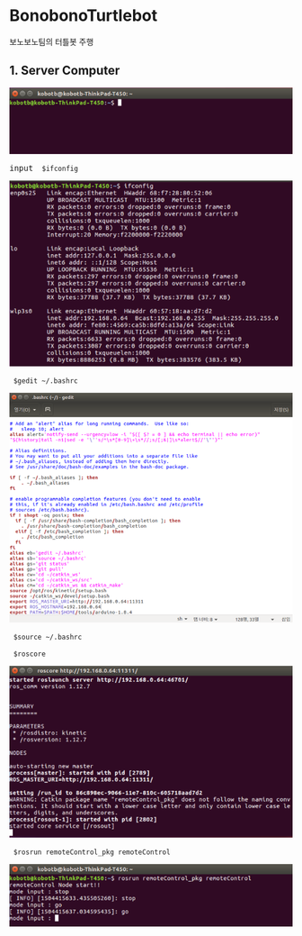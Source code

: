 # BonobonoTurtlebot
보노보노팀의 터틀봇 주행

## 1. Server Computer
![Alt text](/capture/1.png)
<pre>input <code> $ifconfig </code></pre>
![Alt text](/capture/3.png)
<pre><code> $gedit ~/.bashrc </code></pre>
![Alt text](/capture/5.png)
<pre><code> $source ~/.bashrc </code></pre>
<pre><code> $roscore </code></pre>
![Alt text](/capture/8.png)
<pre><code> $rosrun remoteControl_pkg remoteControl </code></pre>
![Alt text](/capture/10.png)
